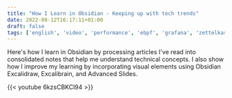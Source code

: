 ```yaml
---
title: "How I Learn in Obsidian - Keeping up with tech trends"
date: 2022-08-12T16:17:11+01:00
draft: false
tags: ['english', 'video', 'performance', 'ebpf', 'grafana', 'zettelkasten', 'pkm', 'readwise', 'excalidraw', 'excalibrain', 'advanced slides']
---
```

Here's how I learn in Obsidian by processing articles I've read into consolidated notes that help me understand technical concepts. I also show how I improve my learning by incorporating visual elements using Obsidian Excalidraw, Excalibrain, and Advanced Slides.

{{< youtube 6kzsCBKCl94 >}}